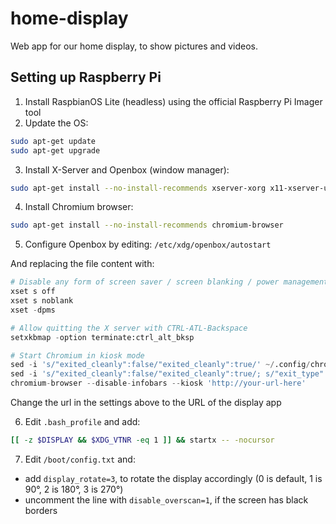 # home-display

Web app for our home display, to show pictures and videos.

## Setting up Raspberry Pi

1. Install RaspbianOS Lite (headless) using the official Raspberry Pi Imager tool
2. Update the OS:

```bash
sudo apt-get update
sudo apt-get upgrade
```

3. Install X-Server and Openbox (window manager):

```bash
sudo apt-get install --no-install-recommends xserver-xorg x11-xserver-utils xinit openbox
```

4. Install Chromium browser:

```bash
sudo apt-get install --no-install-recommends chromium-browser
```

5. Configure Openbox by editing:
   `/etc/xdg/openbox/autostart`

And replacing the file content with:

```python
# Disable any form of screen saver / screen blanking / power management
xset s off
xset s noblank
xset -dpms

# Allow quitting the X server with CTRL-ATL-Backspace
setxkbmap -option terminate:ctrl_alt_bksp

# Start Chromium in kiosk mode
sed -i 's/"exited_cleanly":false/"exited_cleanly":true/' ~/.config/chromium/'Local State'
sed -i 's/"exited_cleanly":false/"exited_cleanly":true/; s/"exit_type":"[^"]\+"/"exit_type":"Normal"/' ~/.config/chromium/Default/Preferences
chromium-browser --disable-infobars --kiosk 'http://your-url-here'
```

Change the url in the settings above to the URL of the display app

6. Edit `.bash_profile` and add:

```bash
[[ -z $DISPLAY && $XDG_VTNR -eq 1 ]] && startx -- -nocursor
```

7. Edit `/boot/config.txt` and:

- add `display_rotate=3`, to rotate the display accordingly (0 is default, 1 is 90°, 2 is 180°, 3 is 270°)
- uncomment the line with `disable_overscan=1`, if the screen has black borders

